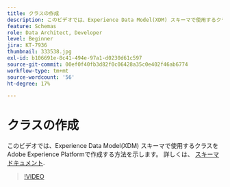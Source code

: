 ```yaml
---
title: クラスの作成
description: このビデオでは、Experience Data Model(XDM) スキーマで使用するクラスをAdobe Experience Platformで作成する方法を示します。
feature: Schemas
role: Data Architect, Developer
level: Beginner
jira: KT-7936
thumbnail: 333538.jpg
exl-id: b106691e-8c41-494e-97a1-d0230d61c597
source-git-commit: 00ef0f40fb3d82f0c06428a35c0e402f46ab6774
workflow-type: tm+mt
source-wordcount: '56'
ht-degree: 17%

---
```


# クラスの作成

このビデオでは、Experience Data Model(XDM) スキーマで使用するクラスをAdobe Experience Platformで作成する方法を示します。 詳しくは、 [スキーマドキュメント](https://experienceleague.adobe.com/docs/experience-platform/xdm/home.html?lang=ja).

>[!VIDEO](https://video.tv.adobe.com/v/333538?learn=on)

